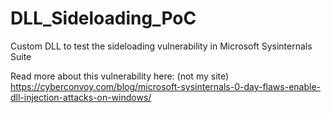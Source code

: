 # DLL_Sideloading_PoC
Custom DLL to test the sideloading vulnerability in Microsoft Sysinternals Suite

Read more about this vulnerability here: (not my site) https://cyberconvoy.com/blog/microsoft-sysinternals-0-day-flaws-enable-dll-injection-attacks-on-windows/ 
